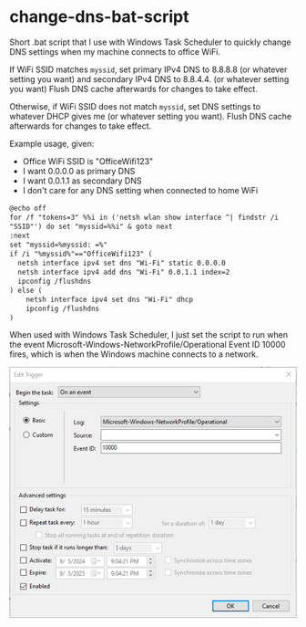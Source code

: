 # change-dns-bat-script
Short .bat script that I use with Windows Task Scheduler to quickly change DNS settings when my machine connects to office WiFi.

If WiFi SSID matches `myssid`, set primary IPv4 DNS to 8.8.8.8 (or whatever setting you want) and secondary IPv4 DNS to 8.8.4.4. (or whatever setting you want) Flush DNS cache afterwards for changes to take effect.

Otherwise, if WiFi SSID does not match `myssid`, set DNS settings to whatever DHCP gives me (or whatever setting you want). Flush DNS cache afterwards for changes to take effect.

Example usage, given:
- Office WiFi SSID is "OfficeWifi123"
- I want 0.0.0.0 as primary DNS
- I want 0.0.1.1 as secondary DNS
- I don't care for any DNS setting when connected to home WiFi

```
@echo off
for /f "tokens=3" %%i in ('netsh wlan show interface ^| findstr /i "SSID"') do set "myssid=%%i" & goto next
:next
set "myssid=%myssid: =%"
if /i "%myssid%"=="OfficeWifi123" (
  netsh interface ipv4 set dns "Wi-Fi" static 0.0.0.0
  netsh interface ipv4 add dns "Wi-Fi" 0.0.1.1 index=2
  ipconfig /flushdns
) else (
    netsh interface ipv4 set dns "Wi-Fi" dhcp
    ipconfig /flushdns
)
```

When used with Windows Task Scheduler, I just set the script to run when the event Microsoft-Windows-NetworkProfile/Operational Event ID 10000 fires, which is when the Windows machine connects to a network.

![Image depicts a screenshot of my trigger edit, where the trigger listens to log "Microsoft-Windows-NetworkProfile/Operational", with the Event ID 10000](dns-script-img.png "dns-script-img")
